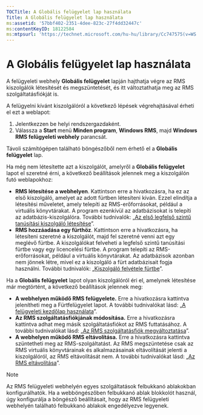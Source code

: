 ```yaml
---
TOCTitle: A Globális felügyelet lap használata
Title: A Globális felügyelet lap használata
ms:assetid: '57bbf402-2351-4dee-823c-27f4dd32447c'
ms:contentKeyID: 18122584
ms:mtpsurl: 'https://technet.microsoft.com/hu-hu/library/Cc747575(v=WS.10)'
---
```


A Globális felügyelet lap használata
====================================

A felügyeleti webhely **Globális felügyelet** lapján hajthatja végre az RMS kiszolgálók létesítését és megszüntetését, és itt változtathatja meg az RMS szolgáltatásfiókját is.

A felügyelni kívánt kiszolgálóról a következő lépések végrehajtásával érheti el ezt a weblapot:

1.  Jelentkezzen be helyi rendszergazdaként.
2.  Válassza a **Start** menü **Minden program**, **Windows RMS**, majd **Windows RMS felügyeleti webhely** parancsát.

Távoli számítógépen található böngészőből nem érhető el a **Globális felügyelet** lap.

Ha még nem létesítette azt a kiszolgálót, amelyről a **Globális felügyelet** lapot el szeretné érni, a következő beállítások jelennek meg a kiszolgálón futó weblapokhoz:

-   **RMS létesítése a webhelyen**. Kattintson erre a hivatkozásra, ha ez az első kiszolgáló, amelyet az adott fürtben létesíteni kíván. Ezzel elindítja a létesítési műveletet, amely telepíti az RMS-erőforrásokat, például a virtuális könyvtárakat. A program ezenkívül az adatbázisokat is telepíti az adatbázis-kiszolgálóra. További tudnivalók: „[Az első legfelső szintű tanúsítási kiszolgáló létesítése](https://technet.microsoft.com/debc42f3-74ff-4c99-b7a4-4921fccdabc2)”.
-   **RMS hozzáadása egy fürthöz**. Kattintson erre a hivatkozásra, ha létesíteni szeretné a kiszolgálót, majd fel szeretné venni azt egy meglévő fürtbe. A kiszolgálókat felveheti a legfelső szintű tanúsítási fürtbe vagy egy licencelési fürtbe. A program telepíti az RMS-erőforrásokat, például a virtuális könyvtárakat. Az adatbázisok azonban nem jönnek létre, mivel ez a kiszolgáló a fürt adatbázisait fogja használni. További tudnivalók: „[Kiszolgáló felvétele fürtbe](https://technet.microsoft.com/db635238-5528-4bec-9cc6-8244e2b3d733)”.

Ha a **Globális felügyelet** lapot olyan kiszolgálóról éri el, amelynek létesítése már megtörtént, a következő beállítások jelennek meg:

-   **A webhelyen működő RMS felügyelete.** Erre a hivatkozásra kattintva jelenítheti meg a Fürtfelügyelet lapot. A további tudnivalókat lásd: „[A felügyeleti kezdőlap használata](https://technet.microsoft.com/6c155977-bd0e-47d6-ac65-1746cddb505e)”.
-   **Az RMS szolgáltatásfiókjának módosítása.** Erre a hivatkozásra kattintva adhat meg másik szolgáltatásfiókot az RMS futtatásához. A további tudnivalókat lásd: „[Az RMS szolgáltatásfiók megváltoztatása](https://technet.microsoft.com/f257d66d-b823-41e4-bcb7-7c90eb295238)”.
-   **A webhelyen működő RMS eltávolítása.** Erre a hivatkozásra kattintva szüntetheti meg az RMS-szolgáltatást. Az RMS megszüntetése csak az RMS virtuális könyvtárainak és alkalmazásainak eltávolítását jelenti a kiszolgálóról, az RMS eltávolítását nem. A további tudnivalókat lásd: „[Az RMS eltávolítása](https://technet.microsoft.com/885e3b4f-ea32-466f-9f7f-d8440b0f7c28)”.

> [!NOTE]  
> Az RMS felügyeleti webhelyén egyes szolgáltatások felbukkanó ablakokban konfigurálhatók. Ha a webböngészőben felbukkanó ablak blokkolót használ, úgy konfigurálja a böngésző beállításait, hogy az RMS felügyeleti webhelyén található felbukkanó ablakok engedélyezve legyenek. 
